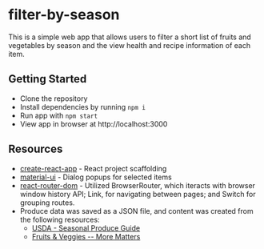 # filter-by-season

This is a simple web app that allows users to filter a short list of fruits and vegetables by season and the view health and recipe information of each item. 

## Getting Started

* Clone the repository
* Install dependencies by running `npm i`
* Run app with `npm start`
* View app in browser at http://localhost:3000

## Resources

* [create-react-app](https://github.com/facebookincubator/create-react-app) - React project scaffolding
* [material-ui](http://www.material-ui.com/#/) - Dialog popups for selected items
* [react-router-dom](https://www.npmjs.com/package/react-router-dom) - Utilized BrowserRouter, which iteracts with browser window history API; Link, for navigating between pages; and Switch for grouping routes.
* Produce data was saved as a JSON file, and content was created from the following resources:
  * [USDA - Seasonal Produce Guide](https://snaped.fns.usda.gov/seasonal-produce-guide)
  * [Fruits & Veggies -- More Matters](https://www.fruitsandveggiesmorematters.org/)
